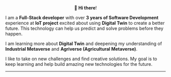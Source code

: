 <p align="center">👋 <b>Hi there</b>!</p>

I am a **Full-Stack developer** with over <b>3 years of Software Development</b> experience at <b>IoT project</b> excited about using **Digital Twin** to create a better future. This technology can help us predict and solve problems before they happen.

I am learning more about **Digital Twin** and deepening my understanding of **Industrial Metaverse** and **Agriverse (Agricultural Metaverse)**.

I like to take on new challenges and find creative solutions. My goal is to keep learning and help build amazing new technologies for the future.
<hr>
